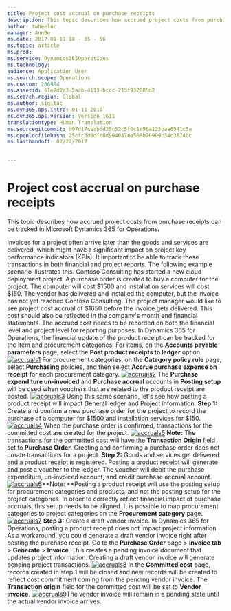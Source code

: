 ```yaml
---
title: Project cost accrual on purchase receipts
description: This topic describes how accrued project costs from purchase receipts can be tracked in Microsoft Dynamics 365 for Operations.
author: twheeloc
manager: AnnBe
ms.date: 2017-01-11 18 - 35 - 56
ms.topic: article
ms.prod: 
ms.service: Dynamics365Operations
ms.technology: 
audience: Application User
ms.search.scope: Operations
ms.custom: 266984
ms.assetid: 61e7d2a3-5aab-4113-bccc-213f932885d2
ms.search.region: Global
ms.author: sigitac
ms.dyn365.ops.intro: 01-11-2016
ms.dyn365.ops.version: Version 1611
translationtype: Human Translation
ms.sourcegitcommit: b97d17ceabfd25c52c5f0c1e96a123bae6941c5a
ms.openlocfilehash: 25cfc3d6dfc8d994647ee508b76909c34c38740c
ms.lasthandoff: 02/22/2017


---
```


# <a name="project-cost-accrual-on-purchase-receipts"></a>Project cost accrual on purchase receipts

This topic describes how accrued project costs from purchase receipts can be tracked in Microsoft Dynamics 365 for Operations. 

Invoices for a project often arrive later than the goods and services are delivered, which might have a significant impact on project key performance indicators (KPIs). It important to be able to track these transactions in both financial and project reports. The following example scenario illustrates this. Contoso Consulting has started a new cloud deployment project. A purchase order is created to buy a computer for the project. The computer will cost $1500 and installation services will cost $150. The vendor has delivered and installed the computer, but the invoice has not yet reached Contoso Consulting. The project manager would like to see project cost accrual of $1650 before the invoice gets delivered. This cost should also be reflected in the company's month end financial statements. The accrued cost needs to be recorded on both the financial level and project level for reporting purposes. In Dynamics 365 for Operations, the financial update of the product receipt can be tracked for the item and procurement categories. For items, on the **Accounts payable parameters** page, select the **Post product receipts to ledger** option.[![accruals1](./media/accruals1-1024x409.png)](./media/accruals1.png) For procurement categories, on the **Category policy rule** page, select **Purchasing** policies, and then select **Accrue purchase expense on receipt** for each procurement category. [![accruals2](./media/accruals2-1024x569.png)](./media/accruals2.png) The **Purchase expenditure un-invoiced** and **Purchase accrual** accounts in **Posting setup** will be used when vouchers that are related to the product receipt are posted. [![accruals3](./media/accruals3-1024x429.png)](./media/accruals3.png) Using this same scenario, let's see how posting a product receipt will impact General ledger and Project information. **Step 1:** Create and confirm a new purchase order for the project to record the purchase of a computer for $1500 and installation services for $150. [![accruals4](./media/accruals4-1024x497.png)](./media/accruals4.png) When the purchase order is confirmed, transactions for the committed cost are created for the project. [![accruals5](./media/accruals5-1024x219.png)](./media/accruals5.png) **Note:** The transactions for the committed cost will have the **Transaction Origin** field set to **Purchase Order**. Creating and confirming a purchase order does not create transactions for a project. **Step 2:** Goods and services get delivered and a product receipt is registered. Posting a product receipt will generate and post a voucher to the ledger. The voucher will debit the purchase expenditure, un-invoiced account, and credit purchase accrual account. [![accruals6](./media/accruals6-1024x214.png)](./media/accruals6.png)**Note: **Posting a product receipt will use the posting setup for procurement categories and products, and not the posting setup for the project categories. In order to correctly reflect financial impact of purchase accruals, this setup needs to be aligned. It is possible to map procurement categories to project categories on the **Procurement category** page.[![accruals7](./media/accruals7-1024x390.png)](./media/accruals7.png) **Step 3:** Create a draft vendor invoice. In Dynamics 365 for Operations, posting a product receipt does not impact project information. As a workaround, you could generate a draft vendor invoice right after posting the purchase receipt. Go to the **Purchase Order** page &gt; **Invoice tab** &gt; **Generate** &gt; **Invoice**. This creates a pending invoice document that updates project information. Creating a draft vendor invoice will generate pending project transactions. [![accruals8](./media/accruals8-1024x225.png)](./media/accruals8.png) In the **Committed cost** page, records created in step 1 will be closed and new records will be created to reflect cost commitment coming from the pending vendor invoice. The **Transaction origin** field for the committed cost will be set to **Vendor invoice**. [![accruals9](./media/accruals9-1024x200.png)](./media/accruals9.png)The vendor invoice will remain in a pending state until the actual vendor invoice arrives.


